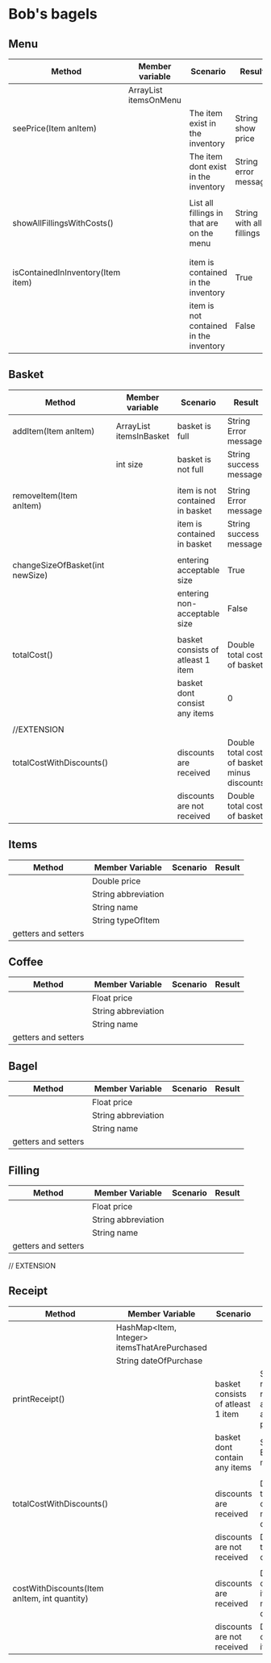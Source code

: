 # Bob's bagels

## Menu
| Method                            | Member variable             | Scenario                                  | Result                   |
|-----------------------------------|-----------------------------|-------------------------------------------|--------------------------|
|                                   | ArrayList<item> itemsOnMenu |                                           |                          |
| seePrice(Item anItem)             |                             | The item exist in the inventory           | String show price        |
|                                   |                             | The item dont exist in the inventory      | String error message     |
|                                   |                             |                                           |                          |
| showAllFillingsWithCosts()        |                             | List all fillings in that are on the menu | String with all fillings |
|                                   |                             |                                           |                          |
|                                   |                             |                                           |                          |
| isContainedInInventory(Item item) |                             | item is contained in the inventory        | True                     |
|                                   |                             | item is not contained in the inventory    | False                    |


## Basket
| Method                          | Member variable               | Scenario                          | Result                                      |
|---------------------------------|-------------------------------|-----------------------------------|---------------------------------------------|
| addItem(Item anItem)            | ArrayList<Item> itemsInBasket | basket is full                    | String Error message                        |
|                                 | int size                      | basket is not full                | String success message                      |
|                                 |                               |                                   |                                             |
| removeItem(Item anItem)         |                               | item is not contained in basket   | String Error message                        |
|                                 |                               | item is contained in basket       | String success message                      |
|                                 |                               |                                   |                                             |
| changeSizeOfBasket(int newSize) |                               | entering acceptable size          | True                                        |
|                                 |                               | entering non-acceptable size      | False                                       |
|                                 |                               |                                   |                                             |
| totalCost()                     |                               | basket consists of atleast 1 item | Double total cost of basket                 |
|                                 |                               | basket dont consist any items     | 0                                           |
|                                 |                               |                                   |                                             |
| //EXTENSION                     |                               |                                   |                                             |
| totalCostWithDiscounts()        |                               | discounts are received            | Double total cost of basket minus discounts |
|                                 |                               | discounts are not received        | Double total cost of basket                 |


## Items
| Method              | Member Variable     | Scenario | Result |
|---------------------|---------------------|----------|--------|
|                     | Double price        |          |        |
|                     | String abbreviation |          |        |
|                     | String name         |          |        |
|                     | String typeOfItem   |          |        |
| getters and setters |                     |          |        |


## Coffee
| Method              | Member Variable     | Scenario | Result |
|---------------------|---------------------|----------|--------|
|                     | Float price         |          |        |
|                     | String abbreviation |          |        |
|                     | String name         |          |        |
| getters and setters |                     |          |        |


## Bagel
| Method              | Member Variable     | Scenario | Result |
|---------------------|---------------------|----------|--------|
|                     | Float price         |          |        |
|                     | String abbreviation |          |        |
|                     | String name         |          |        |
| getters and setters |                     |          |        |


## Filling
| Method              | Member Variable     | Scenario | Result |
|---------------------|---------------------|----------|--------|
|                     | Float price         |          |        |
|                     | String abbreviation |          |        |
|                     | String name         |          |        |
| getters and setters |                     |          |        |



// EXTENSION
## Receipt

| Method                                       | Member Variable                              | Scenario                          | Result                                      |
|----------------------------------------------|----------------------------------------------|-----------------------------------|---------------------------------------------|
|                                              | HashMap<Item, Integer> itemsThatArePurchased |                                   |                                             |
|                                              | String dateOfPurchase                        |                                   |                                             |
| printReceipt()                               |                                              | basket consists of atleast 1 item | String receipt returned and is also printed |
|                                              |                                              | basket dont contain any items     | String Error message                        |
|                                              |                                              |                                   |                                             |
| totalCostWithDiscounts()                     |                                              | discounts are received            | Double total cost of basket minus discounts |
|                                              |                                              | discounts are not received        | Double total cost of basket                 |
|                                              |                                              |                                   |                                             |
| costWithDiscounts(Item anItem, int quantity) |                                              | discounts are received            | Double cost of item minus discounts         |
|                                              |                                              | discounts are not received        | Double cost of item                         |
